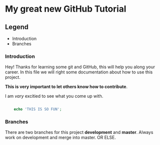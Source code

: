 # My great new GitHub Tutorial

## Legend
- Introduction
- Branches

### Introduction 
Hey! Thanks for learning some git and GitHub, this will help you along your career. In this file we will right some 
documentation about how to use this project. 

__This is very important to let others know how to contribute__.

I am _vary_ excitied to see what you come up with. 

```php

    echo 'THIS IS SO FUN';

```

### Branches
There are two branches for this project **development** and **master**. Always work on development and merge into master. OR ELSE.

